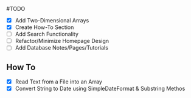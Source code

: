 #TODO

- [x] Add Two-Dimensional Arrays
- [x] Create How-To Section
- [ ] Add Search Functionality
- [ ] Refactor/Minimize Homepage Design
- [ ] Add Database Notes/Pages/Tutorials

## How To 
- [x] Read Text from a File into an Array
- [x] Convert String to Date using SimpleDateFormat & Substring Methos